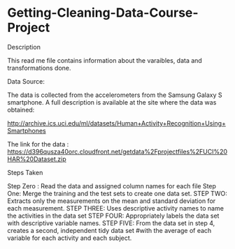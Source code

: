 Getting-Cleaning-Data-Course-Project
====================================
Description 

This read me file contains information about the varaibles, data and transformations done. 

Data Source: 

The data is collected from the accelerometers from the Samsung Galaxy S smartphone. A full description is available at the site where the data was obtained: 

http://archive.ics.uci.edu/ml/datasets/Human+Activity+Recognition+Using+Smartphones 

The link for the data :
https://d396qusza40orc.cloudfront.net/getdata%2Fprojectfiles%2FUCI%20HAR%20Dataset.zip 

Steps Taken

Step Zero : Read the data and assigned column names for each file
Step One:   Merge the training and the test sets to create one data set. 
STEP TWO:   Extracts only the measurements on the mean and standard deviation for each measurement. 
STEP THREE: Uses descriptive activity names to name the activities in the data set
STEP FOUR: Appropriately labels the data set with descriptive variable names.
STEP FIVE: From the data set in step 4, creates a second, independent tidy data set 
            #with the average of each variable for each activity and each subject.

